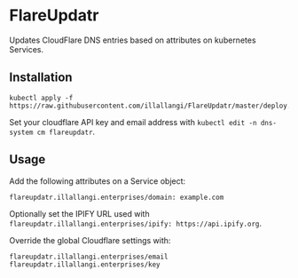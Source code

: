 # FlareUpdatr

Updates CloudFlare DNS entries based on attributes on kubernetes Services.

## Installation

    kubectl apply -f https://raw.githubusercontent.com/illallangi/FlareUpdatr/master/deploy.yaml

Set your cloudflare API key and email address with `kubectl edit -n dns-system cm flareupdatr`.

## Usage

Add the following attributes on a Service object:

    flareupdatr.illallangi.enterprises/domain: example.com

Optionally set the IPIFY URL used with `flareupdatr.illallangi.enterprises/ipify: https://api.ipify.org`.

Override the global Cloudflare settings with:

    flareupdatr.illallangi.enterprises/email
    flareupdatr.illallangi.enterprises/key
